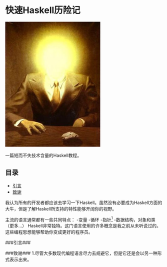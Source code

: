 快速Haskell历险记
====================
![github](imag/magritte_pleasure_principle.jpg "Title")

一篇短而不失技术含量的Haskell教程。

目录
----

*	[引言](#引言)
*	[致谢](#致谢)

我认为所有的开发者都应该去学习一下Haskell。虽然没有必要成为Haskell方面的大牛，但是了解Haskell所支持的特性能够开阔你的视野。

主流的语言通常都有一些共同特点：
-变量
-循环
-指针[<sup>1</sup>](#致谢)
-数据结构，对象和类（更多...）
Haskell非常独特。这门语言使用的许多概念是我之前从未听说过的。这些编程思想能够帮助你变成更好的程序员。


###引言###

###致谢###
1.尽管大多数现代编程语言尽力去规避它，但是它还是会以另一种形式表示出来。

